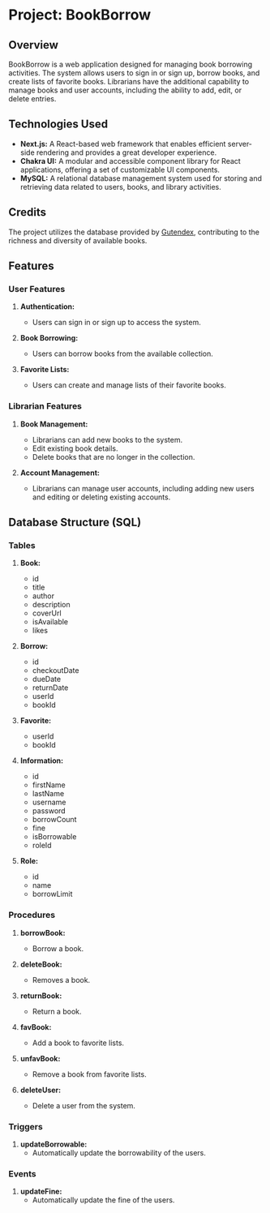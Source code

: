 # Project: BookBorrow

## Overview
BookBorrow is a web application designed for managing book borrowing activities. The system allows users to sign in or sign up, borrow books, and create lists of favorite books. Librarians have the additional capability to manage books and user accounts, including the ability to add, edit, or delete entries.

## Technologies Used
- **Next.js:** A React-based web framework that enables efficient server-side rendering and provides a great developer experience.
- **Chakra UI:** A modular and accessible component library for React applications, offering a set of customizable UI components.
- **MySQL:** A relational database management system used for storing and retrieving data related to users, books, and library activities.

## Credits
The project utilizes the database provided by [Gutendex](https://gutendex.com/), contributing to the richness and diversity of available books.

## Features

### User Features
1. **Authentication:**
   - Users can sign in or sign up to access the system.

2. **Book Borrowing:**
   - Users can borrow books from the available collection.

3. **Favorite Lists:**
   - Users can create and manage lists of their favorite books.

### Librarian Features
1. **Book Management:**
   - Librarians can add new books to the system.
   - Edit existing book details.
   - Delete books that are no longer in the collection.

2. **Account Management:**
   - Librarians can manage user accounts, including adding new users and editing or deleting existing accounts.

## Database Structure (SQL)

### Tables
1. **Book:**
   - id
   - title
   - author
   - description
   - coverUrl
   - isAvailable
   - likes

2. **Borrow:**
   - id
   - checkoutDate
   - dueDate
   - returnDate
   - userId
   - bookId

3. **Favorite:**
   - userId
   - bookId

4. **Information:**
   - id
   - firstName
   - lastName
   - username
   - password
   - borrowCount
   - fine
   - isBorrowable
   - roleId

5. **Role:**
    - id
    - name
    - borrowLimit

### Procedures
1. **borrowBook:**
   - Borrow a book.

2. **deleteBook:**
   - Removes a book.

3. **returnBook:**
   - Return a book.

4. **favBook:**
   - Add a book to favorite lists.

5. **unfavBook:**
   - Remove a book from favorite lists.

6. **deleteUser:**
   - Delete a user from the system.

### Triggers
1. **updateBorrowable:**
   - Automatically update the borrowability of the users.

### Events
1. **updateFine:**
   - Automatically update the fine of the users.